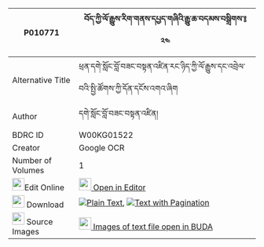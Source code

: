 |P010771|བོད་ཀྱི་ལོ་རྒྱུས་རིག་གནས་དཔྱད་གཞིའི་རྒྱུ་ཆ་བདམས་བསྒྲིགས་༔ ༢༤ 
| --- | --- 
|Alternative Title |ཕྲན་དགེ་སློང་བློ་བཟང་བསྟན་འཛིན་རང་ཉིད་ཀྱི་ལོ་རྒྱུས་དང་འབྲེལ་བའི་སྤྱི་ཚོགས་ཀྱི་དོན་དངོས་འགའ་ཞིག
|Author| དགེ་སློང་བློ་བཟང་བསྟན་འཛིན།
|BDRC ID | W00KG01522
|Creator | Google OCR
|Number of Volumes| 1
|<img width="25" src="https://img.icons8.com/color/25/000000/edit-property.png">Edit Online| [<img width="25" src="https://avatars.githubusercontent.com/u/45091458?s=200&v=4"> Open in Editor](http://editor.openpecha.org/P010771)
|<img width="25" src="https://img.icons8.com/fluent/48/000000/download-2.png"/>  Download | [![](https://img.icons8.com/color/20/000000/txt.png)Plain Text](https://github.com/Openpecha/P010771/releases/download/v1/bo_kyi_logyu_rikne_cheshyi_i_g_plain_P010771.zip), [![](https://img.icons8.com/color/20/000000/txt.png)Text with Pagination](https://github.com/Openpecha/P010771/releases/download/v1/bo_kyi_logyu_rikne_cheshyi_i_g_pages_P010771.zip)
|<img width="25" src="https://img.icons8.com/plasticine/100/000000/pictures-folder.png"/>  Source Images | [<img width="25" src="https://library.bdrc.io/icons/BUDA-small.svg"> Images of text file open in BUDA](https://library.bdrc.io/show/bdr:W00KG01522)